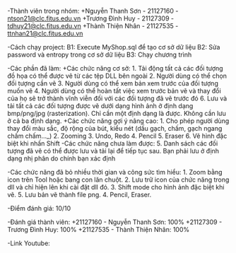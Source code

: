 -Thành viên trong nhóm:
  +Nguyễn Thanh Sơn - 21127160 - ntson21@clc.fitus.edu.vn
  +Trương Đình Huy - 21127309 - tdhuy21@clc.fitus.edu.vn
  +Thành Thiện Nhân - 21127535 - ttnhan21@clc.fitus.edu.vn

-Cách chạy project:
  B1: Execute MyShop.sql để tạo cơ sở dữ liệu
  B2: Sửa password và entropy trong cơ sở dữ liệu
  B3: Chạy chương trình

-Các phần đã làm:
  +Các chức năng cơ sở:
    1. Tải động tất cả các đối tượng đồ họa có thể được vẽ từ các tệp DLL bên ngoài
	2. Người dùng có thể chọn đối tượng cần vẽ
	3. Người dùng có thể xem bản xem trước của đối tượng muốn vẽ
	4. Người dùng có thể hoàn tất việc xem trước bản vẽ và thay đổi của họ sẽ trở thành vĩnh viễn đối với các đối tượng đã vẽ trước đó
	6. Lưu và tải tất cả các đối tượng được vẽ dưới dạng hình ảnh ở định dạng bmp/png/jpg (rasterization). Chỉ cần một định dạng là được. Không cần lưu ở cả ba định dạng.
  +Các chức năng gợi ý nâng cao:
	1. Cho phép người dùng thay đổi màu sắc, độ rộng của bút, kiểu nét (dấu gạch, chấm, gạch ngang chấm chấm..._)
	2. Zooming
	3. Undo, Redo 
	4. Pencil
	5. Eraser
	6. Vẽ hình đặc biệt khi nhấn Shift
-Các chức năng chưa làm được:
	5. Danh sách các đối tượng đã vẽ có thể được lưu và tải lại để tiếp tục sau. Bạn phải lưu ở định dạng nhị phân do chính bạn xác định

-Các chức năng đã bỏ nhiều thời gian và công sức tìm hiểu:
	1. Zoom bằng icon trên Tool hoặc bang con lăn chuột.
	2. Lưu trữ icon của chức năng trong dll và chỉ hiện lên khi cài đặt dll đó.
	3. Shift mode cho hình ảnh đặc biệt khi vẽ.
	5. Lưu bản vẽ thành file png.
	4. Pencil, Eraser.

-Điểm đánh giá: 10/10

-Đánh giá thành viên:
  +21127160 - Nguyễn Thanh Sơn: 100%
  +21127309 - Trương Đình Huy: 100%
  +21127535 - Thành Thiện Nhân: 100%

-Link Youtube: 